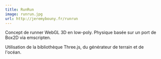 ```yaml
---
title: RunRun
image: runrun.jpg
url: http://jeremybouny.fr/runrun
---
```


Concept de runner WebGL 3D en low-poly. Physique basée sur un port de Box2D via emscripten.

Utilisation de la bibliothèque Three.js, du générateur de terrain et de l'océan.